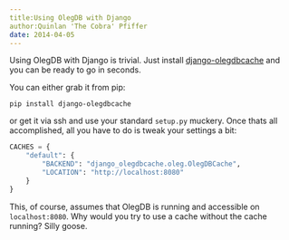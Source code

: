 ```yaml
---
title:Using OlegDB with Django
author:Quinlan 'The Cobra' Pfiffer
date: 2014-04-05
---
```


Using OlegDB with Django is trivial. Just install [django-olegdbcache](https://github.com/infoforcefeed/django-olegdbcache)
and you can be ready to go in seconds.

You can either grab it from pip:

`pip install django-olegdbcache`

or get it via ssh and use your standard `setup.py` muckery. Once thats all 
accomplished, all you have to do is tweak your settings a bit:

```python
CACHES = {
    "default": {
        "BACKEND": "django_olegdbcache.oleg.OlegDBCache",
        "LOCATION": "http://localhost:8080"
    }
}
````

This, of course, assumes that OlegDB is running and accessible on
`localhost:8080`. Why would you try to use a cache without the cache running?
Silly goose.

